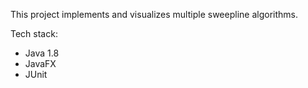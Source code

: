 This project implements and visualizes multiple sweepline algorithms.

Tech stack:

 - Java 1.8
 - JavaFX
 - JUnit
